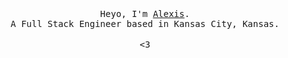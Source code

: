 <p align="center">
  <br>
  <br>
  <br>
  <samp>Heyo, I'm <a target="_blank" href="https://alexis.kr">Alexis</a>.<br> A Full Stack Engineer based in Kansas City, Kansas.</samp>
  <br>
  <br>
  <samp><3</samp>
</p>
